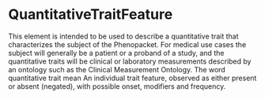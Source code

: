 # QuantitativeTraitFeature

This element is intended to be used to describe a quantitative trait that characterizes the subject of the Phenopacket. For medical use cases the subject will generally be a patient or a proband of a study, and the quantitative traits will be clinical or laboratory measurements described by an ontology such as the Clinical Measurement Ontology. The word quantitative trait mean An individual trait feature, observed as either present or absent (negated), with possible onset, modifiers and frequency.
